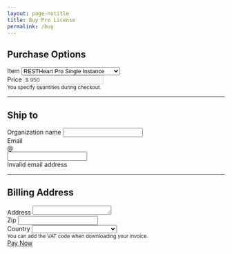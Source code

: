 ```yaml
---
layout: page-notitle
title: Buy Pro License
permalink: /buy
---
```


<div class="jumbotron mt-5 bg-light">

<form id="pre-checkout" novalidate class="was-validated">
    <div class="form-row">
        <h2 class="text-info">Purchase Options</h2>
    </div>
    <div class="form-row">
        <div class="col-md-8">
            <label for="quantity">Item</label>
            <select id="quantity" class="form-control form-control-lg custom-select" required>
                <option value="1">RESTHeart Pro Single Instance</option>
                <option value="2">RESTHeart Pro 5 Instances Pack</option>
                <option value="3">RESTHeart Pro 10 Instances Pack</option>
                <option value="4">RESTHeart Pro Renewal</option>
            </select>
        </div>
         <div class="col-md-4">
            <label for="price">Price</label>
            <input class="form-control form-control-lg" id="price" aria-describedby="cost" disabled value="$ 950">
        </div>
        <div class="col-12 my-0">
            <div class="hint mt-2 text-muted"><small>You specify quantities during checkout.</small></div>
        </div>
    </div>
    <hr class="my-4">
    <div class="form-row mt-2">
        <h2 class="text-info">Ship to</h2>
    </div>
    <div class="form-row">
        <div class="col-md-6 mb-3">
            <label for="organization">Organization name</label>
            <input type="text" class="form-control form-control-lg" id="organization" required>
        </div>
        <div class="col-md-6 mb-3">
            <label for="email">Email</label>
            <div class="input-group">
                <div class="input-group-prepend">
                <span class="input-group-text" id="emailPrepend">@</span>
                </div>
                <input type="email" class="form-control form-control-lg" id="email" aria-describedby="email" required>
            </div>
            <div class="invalid-feedback">Invalid email address</div>
        </div>
    </div>
    <hr class="my-4">
    <div class="form-row mt-2">
        <h2 class="text-info">Billing Address</h2>
    </div>
    <div class="form-row">
        <div class="col-md-6">
            <label for="address">Address</label>
            <textarea type="text" class="form-control form-control-lg" id="address" required rows="1"></textarea>
        </div>
        <div class="col-md-3">
            <label for="zip">Zip</label>
            <input type="text" class="form-control form-control-lg" id="zip" required>
        </div>
        <div class="col-md-3">
            <label for="country">Country</label>
            <select id="country" class="form-control form-control-lg custom-select" required>
                <option disabled selected><span class="text-muted"></span></option>
                <option value="AF">Afghanistan</option>
                <option value="AL">Albania</option>
                <option value="DZ">Algeria</option>
                <option value="AS">American Samoa</option>
                <option value="AD">Andorra</option>
                <option value="AO">Angola</option>
                <option value="AI">Anguilla</option>
                <option value="AG">Antigua and Barbuda</option>
                <option value="AR">Argentina</option>
                <option value="AM">Armenia</option>
                <option value="AW">Aruba</option>
                <option value="AU">Australia</option>
                <option value="AT">Austria</option>
                <option value="AZ">Azerbaijan</option>
                <option value="BS">Bahamas</option>
                <option value="BH">Bahrain</option>
                <option value="BD">Bangladesh</option>
                <option value="BB">Barbados</option>
                <option value="BY">Belarus</option>
                <option value="BE">Belgium</option>
                <option value="BZ">Belize</option>
                <option value="BJ">Benin</option>
                <option value="BM">Bermuda</option>
                <option value="BT">Bhutan</option>
                <option value="BO">Bolivia</option>
                <option value="BA">Bosnia and Herzegovina</option>
                <option value="BW">Botswana</option>
                <option value="BV">Bouvet Island</option>
                <option value="BR">Brazil</option>
                <option value="IO">Brit. Indian Ocean</option>
                <option value="VG">British Virgin Islands</option>
                <option value="BN">Brunei Darussalam</option>
                <option value="BG">Bulgaria</option>
                <option value="BF">Burkina Faso</option>
                <option value="BI">Burundi</option>
                <option value="KH">Cambodia</option>
                <option value="CM">Cameroon</option>
                <option value="CA">Canada</option>
                <option value="CV">Cape Verde</option>
                <option value="KY">Cayman Islands</option>
                <option value="CF">Central African Republic</option>
                <option value="TD">Chad</option>
                <option value="CL">Chile</option>
                <option value="CN">China</option>
                <option value="CX">Christmas Island</option>
                <option value="CC">Cocos Islands</option>
                <option value="CO">Colombia</option>
                <option value="KM">Comoros</option>
                <option value="CG">Congo</option>
                <option value="CK">Cook Islands</option>
                <option value="CR">Costa Rica</option>
                <option value="CI">Cote D’Ivoire</option>
                <option value="HR">Croatia</option>
                <option value="CU">Cuba</option>
                <option value="CW">Cura çao</option>
                <option value="CY">Cyprus</option>
                <option value="CZ">Czech Republic</option>
                <option value="DK">Denmark</option>
                <option value="DJ">Djibouti</option>
                <option value="DM">Dominica</option>
                <option value="DO">Dominican Republic</option>
                <option value="EC">Ecuador</option>
                <option value="EG">Egypt</option>
                <option value="SV">El Salvador</option>
                <option value="GQ">Equatorial Guinea</option>
                <option value="ER">Eritrea</option>
                <option value="EE">Estonia</option>
                <option value="ET">Ethiopia</option>
                <option value="FK">Falkland Islands</option>
                <option value="FO">Faroe Islands</option>
                <option value="FJ">Fiji</option>
                <option value="FI">Finland</option>
                <option value="FR">France</option>
                <option value="GF">French Guiana</option>
                <option value="PF">French Polynesia</option>
                <option value="TF">French Southern Terr.</option>
                <option value="GA">Gabon</option>
                <option value="GM">Gambia</option>
                <option value="GE">Georgia</option>
                <option value="DE">Germany</option>
                <option value="GH">Ghana</option>
                <option value="GI">Gibraltar</option>
                <option value="GR">Greece</option>
                <option value="GL">Greenland</option>
                <option value="GD">Grenada</option>
                <option value="GP">Guadeloupe</option>
                <option value="GU">Guam</option>
                <option value="GT">Guatemala</option>
                <option value="GG">Guernsey</option>
                <option value="GN">Guinea</option>
                <option value="GW">Guinea-Bissau</option>
                <option value="GY">Guyana</option>
                <option value="HT">Haiti</option>
                <option value="HM">Heard/ Mcdonald Islands</option>
                <option value="VA">Holy See/ Vatican City</option>
                <option value="HN">Honduras</option>
                <option value="HK">Hong Kong</option>
                <option value="HU">Hungary</option>
                <option value="IS">Iceland</option>
                <option value="IN">India</option>
                <option value="ID">Indonesia</option>
                <option value="IR">Iran</option>
                <option value="IQ">Iraq</option>
                <option value="IE">Ireland</option>
                <option value="IL">Israel</option>
                <option value="IT">Italy</option>
                <option value="JM">Jamaica</option>
                <option value="JP">Japan</option>
                <option value="JE">Jersey</option>
                <option value="JO">Jordan</option>
                <option value="KZ">Kazakhstan</option>
                <option value="KE">Kenya</option>
                <option value="KI">Kiribati</option>
                <option value="KW">Kuwait</option>
                <option value="KG">Kyrgyzstan</option>
                <option value="LA">Lao People’s DR</option>
                <option value="LV">Latvia</option>
                <option value="LB">Lebanon</option>
                <option value="LS">Lesotho</option>
                <option value="LR">Liberia</option>
                <option value="LY">Libyan Arab Jamahiriya</option>
                <option value="LI">Liechtenstein</option>
                <option value="LT">Lithuania</option>
                <option value="LU">Luxembourg</option>
                <option value="MO">Macao</option>
                <option value="MK">Macedonia</option>
                <option value="MG">Madagascar</option>
                <option value="MW">Malawi</option>
                <option value="MY">Malaysia</option>
                <option value="MV">Maldives</option>
                <option value="ML">Mali</option>
                <option value="MT">Malta</option>
                <option value="MH">Marshall Islands</option>
                <option value="MQ">Martinique</option>
                <option value="MR">Mauritania</option>
                <option value="MU">Mauritius</option>
                <option value="YT">Mayotte</option>
                <option value="MX">Mexico</option>
                <option value="FM">Micronesia</option>
                <option value="MD">Moldova</option>
                <option value="MC">Monaco</option>
                <option value="MN">Mongolia</option>
                <option value="ME">Montenegro</option>
                <option value="MS">Montserrat</option>
                <option value="MA">Morocco</option>
                <option value="MZ">Mozambique</option>
                <option value="MM">Myanmar</option>
                <option value="NA">Namibia</option>
                <option value="NR">Nauru</option>
                <option value="NP">Nepal</option>
                <option value="NL">Netherlands</option>
                <option value="AN">Netherlands Antilles</option>
                <option value="NC">New Caledonia</option>
                <option value="NZ">New Zealand</option>
                <option value="NI">Nicaragua</option>
                <option value="NE">Niger</option>
                <option value="NG">Nigeria</option>
                <option value="NU">Niue</option>
                <option value="NF">Norfolk Island</option>
                <option value="KP">North Korea</option>
                <option value="MP">Northern Mariana Islands</option>
                <option value="NO">Norway</option>
                <option value="OM">Oman</option>
                <option value="PK">Pakistan</option>
                <option value="PW">Palau</option>
                <option value="PS">Palestinian Territory</option>
                <option value="PA">Panama</option>
                <option value="PG">Papua New Guinea</option>
                <option value="PY">Paraguay</option>
                <option value="PE">Peru</option>
                <option value="PH">Philippines</option>
                <option value="PN">Pitcairn</option>
                <option value="PL">Poland</option>
                <option value="PT">Portugal</option>
                <option value="PR">Puerto Rico</option>
                <option value="QA">Qatar</option>
                <option value="RS">Republic of Serbia</option>
                <option value="RE">Reunion</option>
                <option value="RO">Romania</option>
                <option value="RU">Russian Federation</option>
                <option value="RW">Rwanda</option>
                <option value="GS">S. Georgia/ Sandwich Islands</option>
                <option value="SH">Saint Helena</option>
                <option value="KN">Saint Kitts and Nevis</option>
                <option value="LC">Saint Lucia</option>
                <option value="PM">Saint Pierre and Miquelon</option>
                <option value="VC">Saint Vincent/ Grenadines</option>
                <option value="WS">Samoa</option>
                <option value="SM">San Marino</option>
                <option value="ST">Sao Tome and Principe</option>
                <option value="SA">Saudi Arabia</option>
                <option value="SN">Senegal</option>
                <option value="SC">Seychelles</option>
                <option value="SL">Sierra Leone</option>
                <option value="SG">Singapore</option>
                <option value="SK">Slovakia</option>
                <option value="SI">Slovenia</option>
                <option value="SB">Solomon Islands</option>
                <option value="SO">Somalia</option>
                <option value="ZA">South Africa</option>
                <option value="KR">South Korea</option>
                <option value="ES">Spain</option>
                <option value="LK">Sri Lanka</option>
                <option value="SD">Sudan</option>
                <option value="SR">Suriname</option>
                <option value="SJ">Svalbard and Jan Mayen</option>
                <option value="SZ">Swaziland</option>
                <option value="SE">Sweden</option>
                <option value="CH">Switzerland</option>
                <option value="SY">Syrian Arab Republic</option>
                <option value="TW">Taiwan</option>
                <option value="TJ">Tajikistan</option>
                <option value="TZ">Tanzania</option>
                <option value="TH">Thailand</option>
                <option value="TL">Timor-Leste</option>
                <option value="TG">Togo</option>
                <option value="TK">Tokelau</option>
                <option value="TO">Tonga</option>
                <option value="TT">Trinidad and Tobago</option>
                <option value="TN">Tunisia</option>
                <option value="TR">Turkey</option>
                <option value="TM">Turkmenistan</option>
                <option value="TC">Turks and Caicos Islands</option>
                <option value="TV">Tuvalu</option>
                <option value="VI">U.S. Virgin Islands</option>
                <option value="UG">Uganda</option>
                <option value="UA">Ukraine</option>
                <option value="AE">United Arab Emirates</option>
                <option value="GB">United Kingdom</option>                
                <option value="US">United States</option>
                <option value="UM">United States (M.O.I.)</option>
                <option value="UY">Uruguay</option>
                <option value="UZ">Uzbekistan</option>
                <option value="VU">Vanuatu</option>
                <option value="VE">Venezuela</option>
                <option value="VN">Viet Nam</option>
                <option value="WF">Wallis and Futuna</option>
                <option value="EH">Western Sahara</option>
                <option value="YE">Yemen</option>
                <option value="ZM">Zambia</option>
                <option value="ZW">Zimbabwe</option>
            </select>
        </div>
        <div class="col-12 my-0">
            <div class="hint mt-2 text-muted"><small>You can add the VAT code when downloading your invoice.</small></div>
        </div>
    </div>
    <div class="form-row">
        <a id="payBtn" href="#!" class="paddle_button" class="btn mt-3 ml-auto pay-disabled">Pay Now</a>
        <script src="https://cdn.paddle.com/paddle/paddle.js"></script>
        <script type="text/javascript">
            Paddle.Setup({ vendor: 37055 });
        </script>
        <script>
            function openCheckout() {
                var form = document.getElementById('pre-checkout');
                var _passthrough = {
                    organization: form.organization.value,
                    email: form.email.value,
                    address: form.address.value,
                    country: form.country.value,
                    zip: form.zip.value
                };
                console.log(JSON.stringify(_passthrough));
                console.log(item().price);
                console.log(item().description);
                Paddle.Checkout.open({
                     product: 545348,
                     email: form.email.value,
                     passthrough: JSON.stringify(_passthrough),
                     country: form.country.value,
                     postcode: form.zip.value,
                     quantity: form.zip.quantity,
                     title: item().description,
                     locale: 'en'
                });
            }
            document.getElementById('payBtn').addEventListener('click', openCheckout, false);
            document.addEventListener('DOMContentLoaded', function() {
                    onChangeInstances(function() {
                        recalculate();
                    });
                    Paddle.Setup({ vendor: 37055 });
                    //toggleButton();
                    onChangeForm(function() {
                        toggleButton();
                    });
            }, false);
            function onChangeInstances(handler) {
                document.querySelector('#quantity').addEventListener('change', handler);
            }
            function item() {
                var idx = document.querySelector('#quantity').selectedIndex;
                switch (idx) {
                    case 0:
                        return { price: 950.00, description: "RESTHeart Pro Single Instance", productId: 545348 };
                    case 1:
                        return { price: 3800.00, description: "RESTHeart Pro 5 Instances Pack", productId: 545414 };
                    case 2:
                        return { price: 5200.00, description: "RESTHeart Pro 10 Instances Pack", productId: 545416 };
                    case 3:
                        return { price: 600.00, description: "RESTHeart Pro Renewal", productId: 545419 };
                    default:
                        return { price: 950.00, description: "RESTHeart Pro Single Instance", productId: 545348 }; 
                        break;
                }
            }
            function recalculate() {
                document.querySelector('#price').value = "$ " + item().price;
                document.querySelector('#description').value = item().description;
            }
            function isValid() {
                return document.querySelector('#pre-checkout').checkValidity();
            }
            function toggleButton() {
                var button = document.querySelector('#payBtn');
                if (isValid()) {
                    button.classList.remove("pay-disabled");
                } else {
                    button.classList.add("pay-disabled");
                }
            }
            function onChangeForm(handler) {
                document.querySelector('#pre-checkout').addEventListener('input', handler);
            }
        </script>
    </div>
</form>

</div>